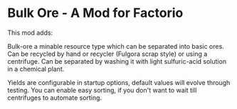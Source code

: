 # Bulk Ore - A Mod for Factorio

This mod adds:

Bulk-ore a minable resource type which can be separated into basic ores.
Can be recycled by hand or recycler (Fulgora scrap style) or using a centrifuge.
Can be separated by washing it with light sulfuric-acid solution in a chemical plant. 

Yields are configurable in startup options, default values will evolve through testing.
You can enable easy sorting, if you don't want to wait till centrifuges to automate sorting.